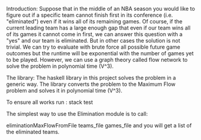 Introduction: 
Suppose that in the middle of an NBA season you would like to figure out if a specific team cannot finish first in its conference (i.e. "eliminated") even if it wins all of its remaining games. Of course, if the current leading team has a large enough gap that even if our team wins all of its games it cannot come in first, we can answer this question with a "yes" and our team is eliminated. But in other cases the solution is not trivial. We can try to evaluate with brute force all possible future game outcomes but the runtime will be exponential with the number of games yet to be played. However, we can use a graph theory called flow network to solve the problem in polynomial time (V^3). 

The library: 
The haskell library in this project solves the problem in a generic way. The library converts the problem to the Maximum Flow problem and solves it in polynomial time (V^3).

To ensure all works run :
stack test 


The simplest way to use the Elimination module is to call:  

eliminationMaxFlowFromFile  teams_file games_file
and you will get a list of the eliminated teams. 